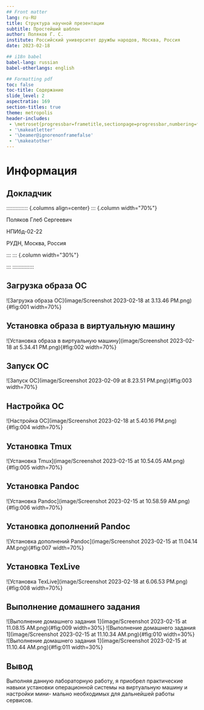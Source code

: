 ```yaml
---
## Front matter
lang: ru-RU
title: Структура научной презентации
subtitle: Простейший шаблон
author: Поляков Г. С.
institute: Российский университет дружбы народов, Москва, Россия
date: 2023-02-18

## i18n babel
babel-lang: russian
babel-otherlangs: english

## Formatting pdf
toc: false
toc-title: Содержание
slide_level: 2
aspectratio: 169
section-titles: true
theme: metropolis
header-includes:
 - \metroset{progressbar=frametitle,sectionpage=progressbar,numbering=fraction}
 - '\makeatletter'
 - '\beamer@ignorenonframefalse'
 - '\makeatother'
---
```


# Информация

## Докладчик

:::::::::::::: {.columns align=center}
::: {.column width="70%"}

  Поляков Глеб Сергеевич
  
  НПИбд-02-22
  
  РУДН, Москва, Россия

:::
::: {.column width="30%"}

:::
::::::::::::::

## Загрузка образа ОС

![Загрузка образа ОС](image/Screenshot 2023-02-18 at 3.13.46 PM.png){#fig:001 width=70%}

## Установка образа в виртуальную машину

![Установка образа в виртуальную машину](image/Screenshot 2023-02-18 at 5.34.41 PM.png){#fig:002 width=70%}

## Запуск ОС

![Запуск ОС](image/Screenshot 2023-02-09 at 8.23.51 PM.png){#fig:003 width=70%}

## Настройка ОС

![Настройка ОС](image/Screenshot 2023-02-18 at 5.40.16 PM.png){#fig:004 width=70%}

## Установка Tmux

![Установка Tmux](image/Screenshot 2023-02-15 at 10.54.05 AM.png){#fig:005 width=70%}

## Установка Pandoc

![Установка Pandoc](image/Screenshot 2023-02-15 at 10.58.59 AM.png){#fig:006 width=70%}

## Установка дополнений Pandoc

![Установка дополнений Pandoc](image/Screenshot 2023-02-15 at 11.04.14 AM.png){#fig:007 width=70%}

## Установка TexLive

![Установка TexLive](image/Screenshot 2023-02-18 at 6.06.53 PM.png){#fig:008 width=70%}

## Выполнение домашнего задания

![Выполнение домашнего задания 1](image/Screenshot 2023-02-15 at 11.08.15 AM.png){#fig:009 width=30%}
![Выполнение домашнего задания 1](image/Screenshot 2023-02-15 at 11.10.34 AM.png){#fig:010 width=30%}
![Выполнение домашнего задания 1](image/Screenshot 2023-02-15 at 11.10.44 AM.png){#fig:011 width=30%}

## Вывод

Выполняя данную лабораторную работу, я приобрел практические навыки установки операционной системы на виртуальную машину и настройки мини- мально необходимых для дальнейшей работы сервисов.